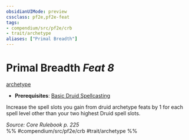 ```yaml
---
obsidianUIMode: preview
cssclass: pf2e,pf2e-feat
tags:
- compendium/src/pf2e/crb
- trait/archetype
aliases: ["Primal Breadth"]
---
```

# Primal Breadth  *Feat 8*  
[archetype](../../Rules/traits/archetype.md)  

- **Prerequisites**: [Basic Druid Spellcasting](basic-druid-spellcasting.md)

Increase the spell slots you gain from druid archetype feats by 1 for each spell level other than your two highest Druid spell slots.

*Source: Core Rulebook p. 225*  
%% #compendium/src/pf2e/crb #trait/archetype %%